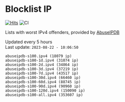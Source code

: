 # Blocklist IP

[![Hits](https://hits.seeyoufarm.com/api/count/incr/badge.svg?url=https%3A%2F%2Fgithub.com%2Fborestad%2Fblocklist-ip%2F&count_bg=%2379C83D&title_bg=%23555555&icon=&icon_color=%23E7E7E7&title=hits&edge_flat=false)](https://hits.seeyoufarm.com)  ![CI](https://img.shields.io/github/workflow/status/borestad/blocklist-ip/CI?style=flat-square)

Lists with worst IPv4 offenders, provided by [AbuseIPDB](https://www.abuseipdb.com/)

<!-- FOOTER-PLACEHOLDER -->
Updated every 5 hours<br>
Last update: `2023-08-22 - 10:06:50`
```
abuseipdb-s100.ipv4 (18079 ip)
abuseipdb-s100-1d.ipv4 (31074 ip)
abuseipdb-s100-2d.ipv4 (34864 ip)
abuseipdb-s100-3d.ipv4 (37219 ip)
abuseipdb-s100-7d.ipv4 (43517 ip)
abuseipdb-s100-30d.ipv4 (66460 ip)
abuseipdb-s100-60d.ipv4 (88745 ip)
abuseipdb-s100-90d.ipv4 (90960 ip)
abuseipdb-s100-120d.ipv4 (150090 ip)
abuseipdb-s100-all.ipv4 (353607 ip)
```
